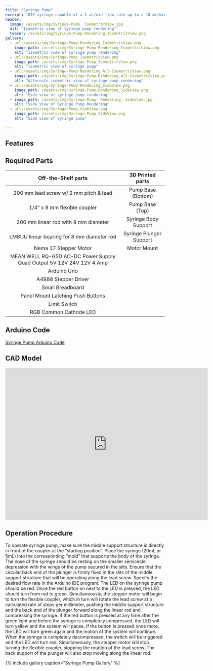 ```yaml
---
title: "Syringe Pump"
excerpt: "DIY syringe capable of a 1 uL/min flow rate up to a 10 mL/min flow rate."
header:
  image: /assets/img/Syringe-Pump_ IsometricView.jpg
  alt: "Isometric view of syringe pump rendering"
  teaser: /assets/img/Syringe-Pump-Rendering_IsometricView.png
gallery:
  - url:/assets/img/Syringe-Pump-Rendering_IsometricView.png
    image_path: /assets/img/Syringe-Pump-Rendering_IsometricView.png
    alt: "Isometric view of syringe pump rendering"
  - url:/assets/img/Syringe-Pump_IsometricView.png
    image_path: /assets/img/Syringe-Pump_IsometricView.png
    alt: "Isometric view of syringe pump"
  - url:/assets/img/Syringe-Pump-Rendering_Alt-IsometricView.png
    image_path: /assets/img/Syringe-Pump-Rendering_Alt-IsometricView.png
    alt: "Alternate isometric view of syringe pump rendering"
  - url:/assets/img/Syringe-Pump-Rendering_SideView.png
    image_path: /assets/img/Syringe-Pump-Rendering_SideView.png
    alt: "Side view of syringe pump rendering"
  - image_path: /assets/img/Syringe-Pump- Rendering_ SideView.jpg
    alt: "Side View of Syringe Pump Rendering"
  - url:/assets/img/Syringe-Pump_SideView.png
    image_path: /assets/img/Syringe-Pump_SideView.png
    alt: "Side view of syringe pump"

---
```

## Features

## Required Parts

| Off-the-Shelf parts | 3D Printed parts |
| :---: | :---: |
| 200 mm lead screw w/ 2 mm pitch & lead | Pump Base (Bottom) |
| 1/4" x 8 mm flexible coupler | Pump Base (Top) |
| 200 mm linear rod with 8 mm diameter | Syringe Body Support |
| LM8UU linear bearing for 8 mm diameter rod | Syringe Plunger Support |
| Nema 17 Stepper Motor |Motor Mount |
| MEAN WELL RQ-65D AC-DC Power Supply Quad Output 5V 12V 24V 12V 4 Amp |
| Arduino Uno |
| A4988 Stepper Driver |
| Small Breadboard |
| Panel Mount Latching Push Buttons |
| Limit Switch |
| RGB Common Cathode LED |


<!--
#### 3D Printed parts
| Pump Base (Bottom) |
| Pump Base (Top) |
| Syringe Body Support |
| Syringe Plunger Support |
| Motor Mount |
-->

## Arduino Code
[Syringe Pump Arduino Code](/assets/img/Syringe_Pump_Arduino_Code.MD)

## CAD Model
<iframe src="https://vanderbilt643.autodesk360.com/shares/public/SH35dfcQT936092f0e4320bbce97815dc8f2?mode=embed" width="640" height="480" allowfullscreen="true" webkitallowfullscreen="true" mozallowfullscreen="true"  frameborder="0"></iframe>

## Operation Procedure

  To operate syringe pump, make sure the middle support structure is directly in front of the coupler at the “starting position”. Place the syringe (20mL or 5mL) into the corresponding “mold” that supports the body of the syringe. The nose of the syringe should be resting on the smaller semicircle depression with the wings of the pump secured in the slits. Ensure that the circular back end of the plunger is firmly fixed in the slits of the middle support structure that will be operating along the lead screw. Specify the desired flow rate in the Arduino IDE program. The LED on the syringe pump should be red. Once the red button on next to the LED is pressed, the LED should turn from red to green. Simultaneously, the stepper motor will begin to turn the flexible coupler, which in turn will rotate the lead screw at a calculated rate of steps per millimeter, pushing the middle support structure and the back end of the plunger forward along the linear rod and compressing the syringe. If the red button is pressed at any time after the green light and before the syringe is completely compressed, the LED will turn yellow and the system will pause. If the button is pressed once more, the LED will turn green again and the motion of the system will continue. When the syringe is completely decompressed, the switch will be triggered and the LED will turn red. Simultaneously, the stepper motor will stop turning the flexible coupler, stopping the rotation of the lead screw. The back support of the plunger will also stop moving along the linear rod. 

{% include gallery caption="Syringe Pump Gallery" %}
